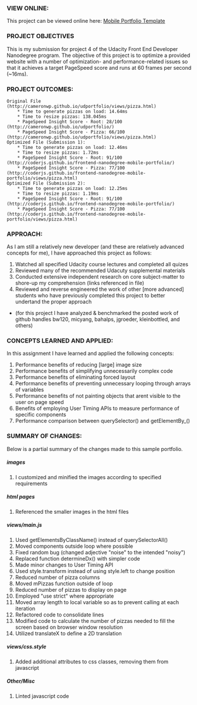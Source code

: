 ### VIEW ONLINE:
This project can be viewed online here: [Mobile Portfolio Template](http://coderjs.github.io/frontend-nanodegree-mobile-portfolio/)

### PROJECT OBJECTIVES
This is my submission for project 4 of the Udacity Front End Developer Nanodegree program. The objective of this project is to optimize a provided website with a number of optimization- and performance-related issues so that it achieves a target PageSpeed score and runs at 60 frames per second (~16ms).

### PROJECT OUTCOMES:
	Original File (http://cameronwp.github.io/udportfolio/views/pizza.html)
		* Time to generate pizzas on load: 14.64ms
		* Time to resize pizzas: 138.045ms
		* PageSpeed Insight Score - Root: 28/100 (http://cameronwp.github.io/udportfolio/)
		* PageSpeed Insight Score - Pizza: 66/100 (http://cameronwp.github.io/udportfolio/views/pizza.html)
	Optimized File (Submission 1):
		* Time to generate pizzas on load: 12.46ms
		* Time to resize pizzas: 1.72ms
		* PageSpeed Insight Score - Root: 91/100 (http://coderjs.github.io/frontend-nanodegree-mobile-portfolio/)
		* PageSpeed Insight Score - Pizza: 77/100 (http://coderjs.github.io/frontend-nanodegree-mobile-portfolio/views/pizza.html)
	Optimized File (Submission 2):
		* Time to generate pizzas on load: 12.25ms
		* Time to resize pizzas: 1.19ms
		* PageSpeed Insight Score - Root: 91/100 (http://coderjs.github.io/frontend-nanodegree-mobile-portfolio/)
		* PageSpeed Insight Score - Pizza: 77/100 (http://coderjs.github.io/frontend-nanodegree-mobile-portfolio/views/pizza.html)

### APPROACH:
As I am still a relatively new developer (and these are relatively advanced concepts for me), I have approached this project as follows:

1. Watched all specified Udacity course lectures and completed all quizes
1. Reviewed many of the recommended Udacuty supplemental materials
1. Conducted extensive independent research on core subject-matter to shore-up my comprehension (links referenced in file)
1. Reviewed and reverse engineered the work of other [more advanced] students who have previously completed this project to better undertand the proper approach
* (for this project I have analyzed & benchmarked the posted work of github handles bw120, micyang, bahalps, jgroeder, kleinbottled, and others)

### CONCEPTS LEARNED AND APPLIED:
In this assignment I have learned and applied the following concepts:

1. Performance benefits of reducing [large] image size
1. Performance benefits of simplifying unnecessarily complex code
1. Performance benefits of eliminating forced layout
1. Performance benefits of preventing unnecessary looping through arrays of variables
1. Performance benefits of not painting objects that arent visible to the user on page speed
1. Benefits of employing User Timing APIs to measure performance of specific components
1. Performance comparison between querySelector() and getElementBy_()

### SUMMARY OF CHANGES:
Below is a partial summary of the changes made to this sample portfolio.

##### images
1. I customized and minified the images according to specified requirements

##### html pages
1. Referenced the smaller images in the html files

##### views/main.js
1. Used getElementsByClassName() instead of querySelectorAll() 
1. Moved components outside loop where possible
1. Fixed random bug (changed adjective "noise" to the intended "noisy")
1. Replaced function determineDx() with simpler code
1. Made minor changes to User Timing API
1. Used style.transform instead of using style.left to change position
1. Reduced number of pizza columns
1. Moved mPizzas function outside of loop
1. Reduced number of pizzas to display on page
1. Employed "use strict" where appropriate
1. Moved array length to local variable so as to prevent calling at each iteration
1. Refactored code to consolidate lines
1. Modified code to calculate the number of pizzas needed to fill the screen based on browser window resolution
1. Utilized translateX to define a 2D translation

##### views/css.style
1. Added additional attributes to css classes, removing them from javascript

##### Other/Misc
1. Linted javascript code
